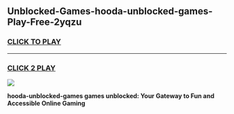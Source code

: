 
## Unblocked-Games-hooda-unblocked-games-Play-Free-2yqzu
<h3>
<a href="https://premium76.site?title=hooda-unblocked-games&ref=18A">CLICK TO PLAY</a></h3>
<hr>

<h3>
<a href="https://premium76.site?title=hooda-unblocked-games&ref=18A">CLICK 2 PLAY</a>
  
</h3>

<a href="https://premium76.site?title=hooda-unblocked-games&ref=18A"><img src="https://clearcache.store/games.png"></a>


**hooda-unblocked-games games unblocked: Your Gateway to Fun and Accessible Online Gaming**
